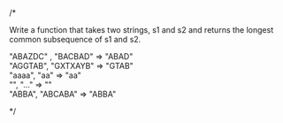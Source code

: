 /*

Write a function that takes two strings, s1 and s2 and returns the longest common subsequence of s1 and s2.

"ABAZDC" , "BACBAD" => "ABAD" <br>
"AGGTAB", "GXTXAYB" => "GTAB" <br>
"aaaa", "aa" => "aa" <br>
"", "..." => "" <br>
"ABBA", "ABCABA" => "ABBA" <br>

*/
 
